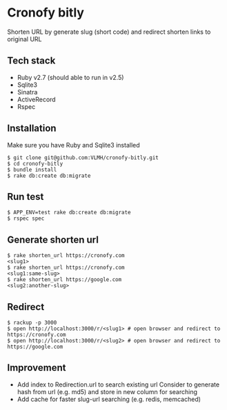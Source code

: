 # Cronofy bitly

Shorten URL by generate slug (short code) and redirect shorten links to original URL

## Tech stack

- Ruby v2.7 (should able to run in v2.5)
- Sqlite3
- Sinatra
- ActiveRecord
- Rspec

## Installation

Make sure you have Ruby and Sqlite3 installed

```
$ git clone git@github.com:VLMH/cronofy-bitly.git
$ cd cronofy-bitly
$ bundle install
$ rake db:create db:migrate
```

## Run test

```
$ APP_ENV=test rake db:create db:migrate
$ rspec spec
```

## Generate shorten url

```
$ rake shorten_url https://cronofy.com
<slug1>
$ rake shorten_url https://cronofy.com
<slug1:same-slug>
$ rake shorten_url https://google.com
<slug2:another-slug>
```

## Redirect

```
$ rackup -p 3000
$ open http://localhost:3000/r/<slug1> # open browser and redirect to https://cronofy.com
$ open http://localhost:3000/r/<slug2> # open browser and redirect to https://google.com
```

## Improvement

- Add index to Redirection.url to search existing url
  Consider to generate hash from url (e.g. md5) and store in new column for searching
- Add cache for faster slug-url searching (e.g. redis, memcached)
